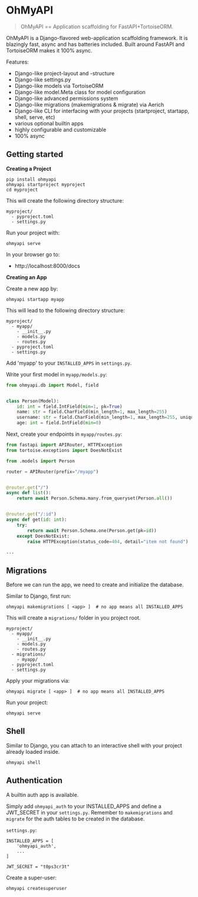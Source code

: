 # OhMyAPI

> OhMyAPI == Application scaffolding for FastAPI+TortoiseORM.

OhMyAPI is a Django-flavored web-application scaffolding framework.
It is blazingly fast, async and has batteries included.
Built around FastAPI and TortoiseORM makes it 100% async.

Features:

- Django-like project-layout and -structure
- Django-like settings.py
- Django-like models via TortoiseORM
- Django-like model.Meta class for model configuration
- Django-like advanced permissions system
- Django-like migrations (makemigrations & migrate) via Aerich
- Django-like CLI for interfacing with your projects (startproject, startapp, shell, serve, etc)
- various optional builtin apps
- highly configurable and customizable
- 100% async

## Getting started

**Creating a Project**

```
pip install ohmyapi
ohmyapi startproject myproject
cd myproject
```

This will create the following directory structure:

```
myproject/
  - pyproject.toml
  - settings.py
```

Run your project with:

```
ohmyapi serve
```

In your browser go to:
- http://localhost:8000/docs

**Creating an App**

Create a new app by:

```
ohmyapi startapp myapp
```

This will lead to the following directory structure:

```
myproject/
  - myapp/
    - __init__.py
    - models.py
    - routes.py
  - pyproject.toml
  - settings.py
```

Add 'myapp' to your `INSTALLED_APPS` in `settings.py`.

Write your first model in `myapp/models.py`:

```python
from ohmyapi.db import Model, field


class Person(Model):
    id: int = field.IntField(min=1, pk=True)
    name: str = field.CharField(min_length=1, max_length=255)
    username: str = field.CharField(min_length=1, max_length=255, unique=True)
    age: int = field.IntField(min=0)
```

Next, create your endpoints in `myapp/routes.py`:

```python
from fastapi import APIRouter, HTTPException
from tortoise.exceptions import DoesNotExist

from .models import Person

router = APIRouter(prefix="/myapp")


@router.get("/")
async def list():
    return await Person.Schema.many.from_queryset(Person.all())


@router.get("/:id")
async def get(id: int):
    try:
        return await Person.Schema.one(Person.get(pk=id))
    except DoesNotExist:
        raise HTTPException(status_code=404, detail="item not found")

...
```

## Migrations

Before we can run the app, we need to create and initialize the database.

Similar to Django, first run:

```
ohmyapi makemigrations [ <app> ]  # no app means all INSTALLED_APPS
```

This will create a `migrations/` folder in you project root.

```
myproject/
  - myapp/
    - __init__.py
    - models.py
    - routes.py
  - migrations/
    - myapp/
  - pyproject.toml
  - settings.py
```

Apply your migrations via:

```
ohmyapi migrate [ <app> ]  # no app means all INSTALLED_APPS
```

Run your project:

```
ohmyapi serve
```

## Shell

Similar to Django, you can attach to an interactive shell with your project already loaded inside.

```
ohmyapi shell
```

## Authentication

A builtin auth app is available.

Simply add `ohmyapi_auth` to your INSTALLED_APPS and define a JWT_SECRET in your `settings.py`.
Remember to `makemigrations` and `migrate` for the auth tables to be created in the database.

`settings.py`:

```
INSTALLED_APPS = [
    'ohmyapi_auth',
    ...
]

JWT_SECRET = "t0ps3cr3t"
```

Create a super-user:

```
ohmyapi createsuperuser
```

